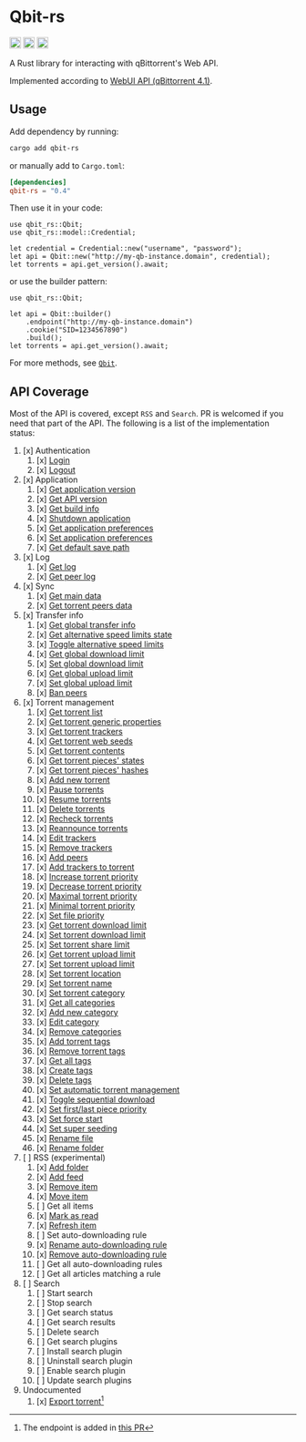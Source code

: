 # Qbit-rs

[<img alt="crates.io" src="https://img.shields.io/crates/v/qbit-rs?style=for-the-badge&labelColor=555555&color=FFD3B6&logo=rust" height="20">](https://crates.io/crates/qbit-rs)
[<img alt="docs.rs" src="https://img.shields.io/badge/docs.rs-qbit--rs-DCEDC1?style=for-the-badge&labelColor=555555&logo=docs.rs" height="20">](https://docs.rs/qbit-rs)
[<img alt="github" src="https://img.shields.io/badge/gitub-George--Miao-A8E6CF?style=for-the-badge&labelColor=555555&logo=github" height="20">](https://github.com/George-Miao/qbit)

A Rust library for interacting with qBittorrent's Web API.

Implemented according to [WebUI API (qBittorrent 4.1)](https://github.com/qbittorrent/qBittorrent/wiki/WebUI-API-(qBittorrent-4.1)).

## Usage

Add dependency by running:

```bash
cargo add qbit-rs
```

or manually add to `Cargo.toml`:

```toml
[dependencies]
qbit-rs = "0.4"
```

Then use it in your code:

```rust,ignore
use qbit_rs::Qbit;
use qbit_rs::model::Credential;

let credential = Credential::new("username", "password");
let api = Qbit::new("http://my-qb-instance.domain", credential);
let torrents = api.get_version().await;
```

or use the builder pattern:

```rust,ignore
use qbit_rs::Qbit;

let api = Qbit::builder()
    .endpoint("http://my-qb-instance.domain")
    .cookie("SID=1234567890")
    .build();
let torrents = api.get_version().await;
```

For more methods, see [`Qbit`](https://docs.rs/qbit-rs/latest/qbit_rs/struct.Qbit.html).

## API Coverage

Most of the API is covered, except `RSS` and `Search`. PR is welcomed if you need that part of the API. The following is a list of the implementation status:

1. [x] Authentication
   1. [x] [Login](https://docs.rs/qbit-rs/latest/qbit_rs/struct.Qbit.html#method.login)
   1. [x] [Logout](https://docs.rs/qbit-rs/latest/qbit_rs/struct.Qbit.html#method.logout)
1. [x] Application
   1. [x] [Get application version](https://docs.rs/qbit-rs/latest/qbit_rs/struct.Qbit.html#method.get_version)
   1. [x] [Get API version](https://docs.rs/qbit-rs/latest/qbit_rs/struct.Qbit.html#method.get_webapi_version)
   1. [x] [Get build info](https://docs.rs/qbit-rs/latest/qbit_rs/struct.Qbit.html#method.get_build_info)
   1. [x] [Shutdown application](https://docs.rs/qbit-rs/latest/qbit_rs/struct.Qbit.html#method.shutdown)
   1. [x] [Get application preferences](https://docs.rs/qbit-rs/latest/qbit_rs/struct.Qbit.html#method.get_preferences)
   1. [x] [Set application preferences](https://docs.rs/qbit-rs/latest/qbit_rs/struct.Qbit.html#method.set_preferences)
   1. [x] [Get default save path](https://docs.rs/qbit-rs/latest/qbit_rs/struct.Qbit.html#method.get_default_save_path)
1. [x] Log
   1. [x] [Get log](https://docs.rs/qbit-rs/latest/qbit_rs/struct.Qbit.html#method.get_logs)
   1. [x] [Get peer log](https://docs.rs/qbit-rs/latest/qbit_rs/struct.Qbit.html#method.get_peer_logs)
1. [x] Sync
   1. [x] [Get main data](https://docs.rs/qbit-rs/latest/qbit_rs/struct.Qbit.html#method.sync)
   1. [x] [Get torrent peers data](https://docs.rs/qbit-rs/latest/qbit_rs/struct.Qbit.html#method.get_torrent_peers)
1. [x] Transfer info
   1. [x] [Get global transfer info](https://docs.rs/qbit-rs/latest/qbit_rs/struct.Qbit.html#method.get_transfer_info)
   1. [x] [Get alternative speed limits state](https://docs.rs/qbit-rs/latest/qbit_rs/struct.Qbit.html#method.get_speed_limits_mode)
   1. [x] [Toggle alternative speed limits](https://docs.rs/qbit-rs/latest/qbit_rs/struct.Qbit.html#method.toggle_speed_limits_mode)
   1. [x] [Get global download limit](https://docs.rs/qbit-rs/latest/qbit_rs/struct.Qbit.html#method.get_download_limit)
   1. [x] [Set global download limit](https://docs.rs/qbit-rs/latest/qbit_rs/struct.Qbit.html#method.set_download_limit)
   1. [x] [Get global upload limit](https://docs.rs/qbit-rs/latest/qbit_rs/struct.Qbit.html#method.get_upload_limit)
   1. [x] [Set global upload limit](https://docs.rs/qbit-rs/latest/qbit_rs/struct.Qbit.html#method.set_upload_limit)
   1. [x] [Ban peers](https://docs.rs/qbit-rs/latest/qbit_rs/struct.Qbit.html#method.ban_peers)
1. [x] Torrent management
   1. [x] [Get torrent list](https://docs.rs/qbit-rs/latest/qbit_rs/struct.Qbit.html#method.get_torrent_list)
   1. [x] [Get torrent generic properties](https://docs.rs/qbit-rs/latest/qbit_rs/struct.Qbit.html#method.get_torrent_properties)
   1. [x] [Get torrent trackers](https://docs.rs/qbit-rs/latest/qbit_rs/struct.Qbit.html#method.get_torrent_trackers)
   1. [x] [Get torrent web seeds](https://docs.rs/qbit-rs/latest/qbit_rs/struct.Qbit.html#method.get_torrent_web_seeds)
   1. [x] [Get torrent contents](https://docs.rs/qbit-rs/latest/qbit_rs/struct.Qbit.html#method.get_torrent_contents)
   1. [x] [Get torrent pieces' states](https://docs.rs/qbit-rs/latest/qbit_rs/struct.Qbit.html#method.get_torrent_pieces_stats)
   1. [x] [Get torrent pieces' hashes](https://docs.rs/qbit-rs/latest/qbit_rs/struct.Qbit.html#method.get_torrent_pieces_hashes)
   1. [x] [Add new torrent](https://docs.rs/qbit-rs/latest/qbit_rs/struct.Qbit.html#method.add_torrent)
   1. [x] [Pause torrents](https://docs.rs/qbit-rs/latest/qbit_rs/struct.Qbit.html#method.pauce_torrents)
   1. [x] [Resume torrents](https://docs.rs/qbit-rs/latest/qbit_rs/struct.Qbit.html#method.resume_torrents)
   1. [x] [Delete torrents](https://docs.rs/qbit-rs/latest/qbit_rs/struct.Qbit.html#method.delete_torrents)
   1. [x] [Recheck torrents](https://docs.rs/qbit-rs/latest/qbit_rs/struct.Qbit.html#method.recheck_torrents)
   1. [x] [Reannounce torrents](https://docs.rs/qbit-rs/latest/qbit_rs/struct.Qbit.html#method.reannounce_torrents)
   1. [x] [Edit trackers](https://docs.rs/qbit-rs/latest/qbit_rs/struct.Qbit.html#method.edit_trackers)
   1. [x] [Remove trackers](https://docs.rs/qbit-rs/latest/qbit_rs/struct.Qbit.html#method.remove_trackers)
   1. [x] [Add peers](https://docs.rs/qbit-rs/latest/qbit_rs/struct.Qbit.html#method.add_peers)
   1. [x] [Add trackers to torrent](https://docs.rs/qbit-rs/latest/qbit_rs/struct.Qbit.html#method.add_trackers)
   1. [x] [Increase torrent priority](https://docs.rs/qbit-rs/latest/qbit_rs/struct.Qbit.html#method.increase_priority)
   1. [x] [Decrease torrent priority](https://docs.rs/qbit-rs/latest/qbit_rs/struct.Qbit.html#method.decrease_priority)
   1. [x] [Maximal torrent priority](https://docs.rs/qbit-rs/latest/qbit_rs/struct.Qbit.html#method.maximal_priority)
   1. [x] [Minimal torrent priority](https://docs.rs/qbit-rs/latest/qbit_rs/struct.Qbit.html#method.minimal_priority)
   1. [x] [Set file priority](https://docs.rs/qbit-rs/latest/qbit_rs/struct.Qbit.html#method.set_file_priority)
   1. [x] [Get torrent download limit](https://docs.rs/qbit-rs/latest/qbit_rs/struct.Qbit.html#method.get_torrent_download_limit)
   1. [x] [Set torrent download limit](https://docs.rs/qbit-rs/latest/qbit_rs/struct.Qbit.html#method.set_torrent_download_limit)
   1. [x] [Set torrent share limit](https://docs.rs/qbit-rs/latest/qbit_rs/struct.Qbit.html#method.set_torrent_shared_limit)
   1. [x] [Get torrent upload limit](https://docs.rs/qbit-rs/latest/qbit_rs/struct.Qbit.html#method.get_torrent_upload_limit)
   1. [x] [Set torrent upload limit](https://docs.rs/qbit-rs/latest/qbit_rs/struct.Qbit.html#method.set_torrent_upload_limit)
   1. [x] [Set torrent location](https://docs.rs/qbit-rs/latest/qbit_rs/struct.Qbit.html#method.set_torrent_location)
   1. [x] [Set torrent name](https://docs.rs/qbit-rs/latest/qbit_rs/struct.Qbit.html#method.set_torrent_name)
   1. [x] [Set torrent category](https://docs.rs/qbit-rs/latest/qbit_rs/struct.Qbit.html#method.set_torrent_category)
   1. [x] [Get all categories](https://docs.rs/qbit-rs/latest/qbit_rs/struct.Qbit.html#method.get_categories)
   1. [x] [Add new category](https://docs.rs/qbit-rs/latest/qbit_rs/struct.Qbit.html#method.add_category)
   1. [x] [Edit category](https://docs.rs/qbit-rs/latest/qbit_rs/struct.Qbit.html#method.edit_categories)
   1. [x] [Remove categories](https://docs.rs/qbit-rs/latest/qbit_rs/struct.Qbit.html#method.remove_categories)
   1. [x] [Add torrent tags](https://docs.rs/qbit-rs/latest/qbit_rs/struct.Qbit.html#method.add_torrent_tags)
   1. [x] [Remove torrent tags](https://docs.rs/qbit-rs/latest/qbit_rs/struct.Qbit.html#method.remove_torrent_tags)
   1. [x] [Get all tags](https://docs.rs/qbit-rs/latest/qbit_rs/struct.Qbit.html#method.get_all_tags)
   1. [x] [Create tags](https://docs.rs/qbit-rs/latest/qbit_rs/struct.Qbit.html#method.create_tags)
   1. [x] [Delete tags](https://docs.rs/qbit-rs/latest/qbit_rs/struct.Qbit.html#method.delete_tags)
   1. [x] [Set automatic torrent management](https://docs.rs/qbit-rs/latest/qbit_rs/struct.Qbit.html#method.set_auto_management)
   1. [x] [Toggle sequential download](https://docs.rs/qbit-rs/latest/qbit_rs/struct.Qbit.html#method.toggle_sequential_download)
   1. [x] [Set first/last piece priority](https://docs.rs/qbit-rs/latest/qbit_rs/struct.Qbit.html#method.toggle_first_last_piece_priority)
   1. [x] [Set force start](https://docs.rs/qbit-rs/latest/qbit_rs/struct.Qbit.html#method.set_force_star)
   1. [x] [Set super seeding](https://docs.rs/qbit-rs/latest/qbit_rs/struct.Qbit.html#method.set_super_seeding)
   1. [x] [Rename file](https://docs.rs/qbit-rs/latest/qbit_rs/struct.Qbit.html#method.rename_file)
   1. [x] [Rename folder](https://docs.rs/qbit-rs/latest/qbit_rs/struct.Qbit.html#method.rename_folder)
1. [ ] RSS (experimental)
   1. [x] [Add folder](https://docs.rs/qbit-rs/latest/qbit_rs/struct.Qbit.html#method.add_folder)
   1. [x] [Add feed](https://docs.rs/qbit-rs/latest/qbit_rs/struct.Qbit.html#method.add_feed)
   1. [x] [Remove item](https://docs.rs/qbit-rs/latest/qbit_rs/struct.Qbit.html#method.remove_item)
   1. [x] [Move item](https://docs.rs/qbit-rs/latest/qbit_rs/struct.Qbit.html#method.move_item)
   1. [ ] Get all items
   1. [x] [Mark as read](https://docs.rs/qbit-rs/latest/qbit_rs/struct.Qbit.html#method.mark_as_read)
   1. [x] [Refresh item](https://docs.rs/qbit-rs/latest/qbit_rs/struct.Qbit.html#method.refresh_item)
   1. [ ] Set auto-downloading rule
   1. [x] [Rename auto-downloading rule](https://docs.rs/qbit-rs/latest/qbit_rs/struct.Qbit.html#method.rename_rule)
   1. [x] [Remove auto-downloading rule](https://docs.rs/qbit-rs/latest/qbit_rs/struct.Qbit.html#method.remove_rule)
   1. [ ] Get all auto-downloading rules
   1. [ ] Get all articles matching a rule
1. [ ] Search
   1. [ ] Start search
   1. [ ] Stop search
   1. [ ] Get search status
   1. [ ] Get search results
   1. [ ] Delete search
   1. [ ] Get search plugins
   1. [ ] Install search plugin
   1. [ ] Uninstall search plugin
   1. [ ] Enable search plugin
   1. [ ] Update search plugins
1. Undocumented
   1. [x] [Export torrent](https://docs.rs/qbit-rs/latest/qbit_rs/struct.Qbit.html#method.export_torrent)[^1]

[^1]: The endpoint is added in [this PR](https://github.com/qbittorrent/qBittorrent/pull/16968)